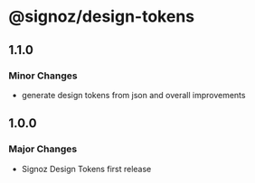 # @signoz/design-tokens

## 1.1.0

### Minor Changes

- generate design tokens from json and overall improvements

## 1.0.0

### Major Changes

- Signoz Design Tokens first release
